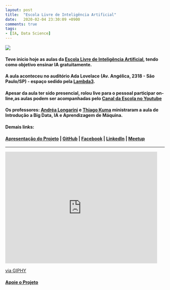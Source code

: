 ```yaml
---
layout: post
title:  "Escola Livre de Inteligência Artificial"
date:   2020-02-04 23:30:09 +0900
comments: true
tags:
- [IA, Data Science]
---
```


<img src="{{ site.baseurl }}/img/escola-ia.png">

#### Teve inicio hoje as aulas da <b>[Escola Livre de Inteligência Artificial](http://escolalivre-ia.com.br/)</b>, tendo como objetivo ensinar IA gratuitamente. 
#### A aula aconteceu no auditório Ada Lovelace (Av. Angélica, 2318 - São Paulo/SP) - espaço sedido pela <b>[Lambda3](https://www.lambda3.com.br/)</b>. 
#### Apesar da aula ter sido presencial, rolou live para o pessoal participar on-line,as aulas podem ser acompanhadas pelo <b>[Canal da Escola no Youtube](https://www.youtube.com/channel/UCLsS3dxDbu5uWcCJQxNdt9Q)</b>
#### Os professores: <b>[Andréa Longarini](https://br.linkedin.com/in/andr%C3%A9a-longarini-2421325b)</b> e <b>[Thiago Kuma](https://www.linkedin.com/in/thiago-kuma/)</b> ministraram a aula de Introdução a Big Data, IA e Aprendizagem de Máquina.

#### Demais links:

#### <b>[Apresentação do Projeto](https://docs.google.com/presentation/d/1FYE8A1FMcJxOInJth9jFOLuCohqPTOZNEyJeWvOEfhQ/edit#slide=id.g6e900a570a_0_935) | [GitHub](https://github.com/escolalivre-ia) | [Facebook](https://www.facebook.com/escolalivre.ia) | [LinkedIn](https://www.linkedin.com/company/escolalivre-ia) | [Meetup](https://www.meetup.com/escolalivre-ia)</b>

<hr />
<iframe src="https://giphy.com/embed/dpqQNluWFaSpq" width="480" height="353" frameBorder="0" class="giphy-embed" allowFullScreen></iframe><p><a href="https://giphy.com/gifs/parks-and-recreation-money-mona-lisa-dpqQNluWFaSpq">via GIPHY</a></p>

#### <b>[Apoie o Projeto](https://apoia.se/escolalivre-ia)</b> 






